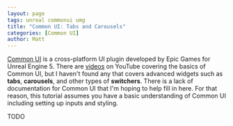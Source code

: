```yaml
---
layout: page
tags: unreal commonui umg
title: "Common UI: Tabs and Carousels"
categories: [Common UI]
author: Matt
---
```


[Common UI](https://docs.unrealengine.com/5.0/en-US/common-ui-plugin-for-advanced-user-interfaces-in-unreal-engine/) is a cross-platform UI plugin developed by Epic Games for Unreal Engine 5. There are [videos](https://www.youtube.com/watch?v=TTB5y-03SnE) on YouTube covering the basics of Common UI, but I haven't found any that covers advanced widgets such as **tabs**, **carousels**, and other types of **switchers**. There is a lack of documentation for Common UI that I'm hoping to help fill in here. For that reason, this tutorial assumes you have a basic understanding of Common UI including setting up inputs and styling.

TODO
